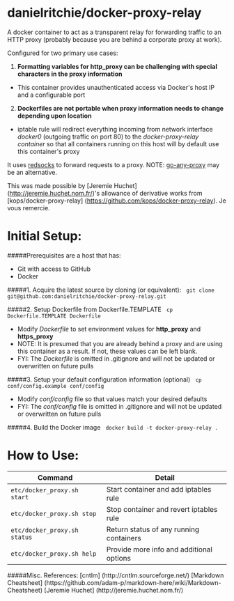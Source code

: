 danielritchie/docker-proxy-relay
==================
A docker container to act as a transparent relay for forwarding traffic to an HTTP proxy (probably because you are behind a corporate proxy at work).

Configured for two primary use cases:

1. **Formatting variables for http_proxy can be challenging with special characters in the proxy information**
  * This container provides unauthenticated access via Docker's host IP and a configurable port
2. **Dockerfiles are not portable when proxy information needs to change depending upon location**
  * iptable rule will redirect everything incoming from network interface _docker0_ (outgoing traffic on port 80) to the _docker-proxy-relay container_ so that all containers running on this host will by default use this container's proxy

It uses [redsocks](https://github.com/darkk/redsocks) to forward requests to a proxy. NOTE: [go-any-proxy](https://github.com/ryanchapman/go-any-proxy) may be an alternative.

This was made possible by [Jeremie Huchet] (http://jeremie.huchet.nom.fr/)'s allowance of derivative works from [kops/docker-proxy-relay] (https://github.com/kops/docker-proxy-relay).  Je vous remercie.


# Initial Setup:

#####Prerequisites are a host that has:
* Git with access to GitHub
* Docker

#####1. Acquire the latest source by cloning (or equivalent):
&nbsp;&nbsp;```git clone git@github.com:danielritchie/docker-proxy-relay.git```

#####2. Setup Dockerfile from Dockerfile.TEMPLATE
&nbsp;&nbsp;```cp Dockerfile.TEMPLATE Dockerfile```				
* Modify _Dockerfile_ to set environment values for **http_proxy** and **https_proxy**
* NOTE: It is presumed that you are already behind a proxy and are using this container as a result.  If not, these values can be left blank.
* FYI: The _Dockerfile_ is omitted in .gitignore and will not be updated or overwritten on future pulls

#####3. Setup your default configuration information (optional)
&nbsp;&nbsp;```cp conf/config.example conf/config```
  * Modify _conf/config_ file so that values match your desired defaults
  * FYI: The _conf/config_ file is omitted in .gitignore and will not be updated or overwritten on future pulls
		
#####4. Build the Docker image
&nbsp;&nbsp;```docker build -t docker-proxy-relay . ```

# How to Use:

Command | Detail
---------------------------|----------------------------------
`etc/docker_proxy.sh start` | Start container and add iptables rule
`etc/docker_proxy.sh stop` | Stop container and revert iptables rule
`etc/docker_proxy.sh status` | Return status of any running containers
`etc/docker_proxy.sh help` |  Provide more info and additional options

<P>
<P>
<P>
#####Misc. References:
[cntlm] (http://cntlm.sourceforge.net/)  
[Markdown Cheatsheet] (https://github.com/adam-p/markdown-here/wiki/Markdown-Cheatsheet)  
[Jeremie Huchet] (http://jeremie.huchet.nom.fr/)  